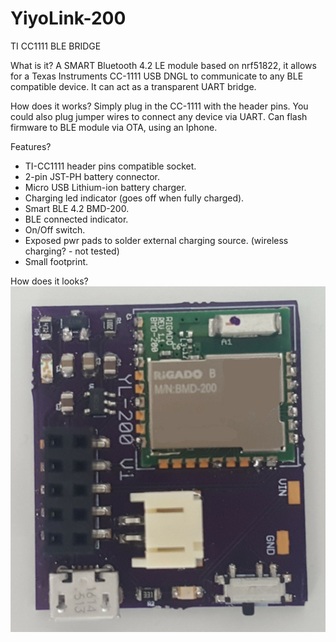 # YiyoLink-200
TI CC1111 BLE BRIDGE

What is it?
A SMART Bluetooth 4.2 LE module based on nrf51822, it allows for a Texas Instruments CC-1111 USB DNGL to communicate to any BLE compatible device. It can act as a transparent UART bridge.

How does it works?
Simply plug in the CC-1111 with the header pins. You could also plug jumper wires to connect any device via UART. Can flash firmware to BLE module via OTA, using an Iphone.

Features?
- TI-CC1111 header pins compatible socket.
- 2-pin JST-PH battery connector.
- Micro USB Lithium-ion battery charger.
- Charging led indicator (goes off when fully charged).
- Smart BLE 4.2 BMD-200.
- BLE connected indicator.
- On/Off switch.
- Exposed pwr pads to solder external charging source. (wireless charging? - not tested)
- Small footprint.

How does it looks?
![alt text](/Gallery/YiyoLink-200-v1sm.jpg "YiyoLink-200-v1")



